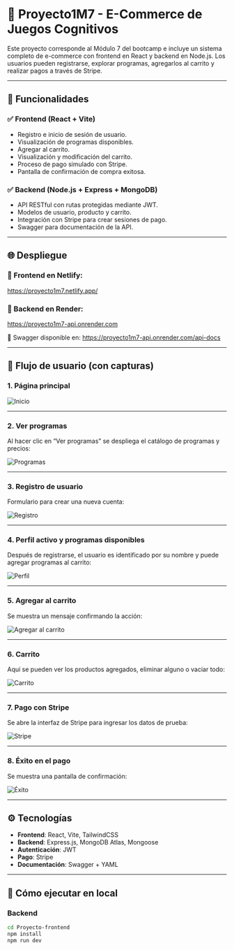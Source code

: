 # 🧠 Proyecto1M7 - E-Commerce de Juegos Cognitivos

Este proyecto corresponde al Módulo 7 del bootcamp e incluye un sistema completo de e-commerce con frontend en React y backend en Node.js. Los usuarios pueden registrarse, explorar programas, agregarlos al carrito y realizar pagos a través de Stripe.

---

## 🧩 Funcionalidades

### ✅ Frontend (React + Vite)
- Registro e inicio de sesión de usuario.
- Visualización de programas disponibles.
- Agregar al carrito.
- Visualización y modificación del carrito.
- Proceso de pago simulado con Stripe.
- Pantalla de confirmación de compra exitosa.

### ✅ Backend (Node.js + Express + MongoDB)
- API RESTful con rutas protegidas mediante JWT.
- Modelos de usuario, producto y carrito.
- Integración con Stripe para crear sesiones de pago.
- Swagger para documentación de la API.

---

## 🌐 Despliegue

### 🔗 Frontend en Netlify:
https://proyecto1m7.netlify.app/

### 🔗 Backend en Render:
https://proyecto1m7-api.onrender.com

📘 Swagger disponible en:
https://proyecto1m7-api.onrender.com/api-docs

---

## 🧪 Flujo de usuario (con capturas)

### 1. Página principal

![Inicio](./screenshots/inicio.png)

---

### 2. Ver programas

Al hacer clic en “Ver programas” se despliega el catálogo de programas y precios:

![Programas](./screenshots/programas.png)

---

### 3. Registro de usuario

Formulario para crear una nueva cuenta:

![Registro](./screenshots/registro.png)

---

### 4. Perfil activo y programas disponibles

Después de registrarse, el usuario es identificado por su nombre y puede agregar programas al carrito:

![Perfil](./screenshots/perfil.png)

---

### 5. Agregar al carrito

Se muestra un mensaje confirmando la acción:

![Agregar al carrito](./screenshots/agregar-carrito.png)

---

### 6. Carrito

Aquí se pueden ver los productos agregados, eliminar alguno o vaciar todo:

![Carrito](./screenshots/carrito.png)

---

### 7. Pago con Stripe

Se abre la interfaz de Stripe para ingresar los datos de prueba:

![Stripe](./screenshots/stripe.png)

---

### 8. Éxito en el pago

Se muestra una pantalla de confirmación:

![Éxito](./screenshots/success.png)

---

## ⚙️ Tecnologías

- **Frontend**: React, Vite, TailwindCSS
- **Backend**: Express.js, MongoDB Atlas, Mongoose
- **Autenticación**: JWT
- **Pago**: Stripe
- **Documentación**: Swagger + YAML

---

## 🚀 Cómo ejecutar en local

### Backend
```bash
cd Proyecto-frontend
npm install
npm run dev
